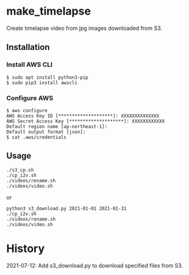 # make_timelapse
Create timelapse video from jpg images downloaded from S3.

## Installation

### Install AWS CLI
```
$ sudo apt install python3-pip
$ sudo pip3 install awscli
```

### Configure AWS
```
$ aws configure
AWS Access Key ID [********************]: XXXXXXXXXXXXXX
AWS Secret Access Key [********************]: XXXXXXXXXXXX
Default region name [ap-northeast-1]:
Default output format [json]:
$ cat .aws/credentials
```

## Usage

```
./s3_cp.sh
./cp_i2v.sh
./videos/rename.sh
./videos/video.sh
```
or
```
python3 s3_download.py 2021-01-01 2021-01-31
./cp_i2v.sh
./videos/rename.sh
./videos/video.sh
```

# History
2021-07-12: Add s3_download.py to download specified files from S3.



